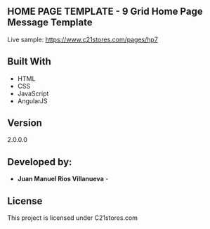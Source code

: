 ## HOME PAGE TEMPLATE - 9 Grid Home Page Message Template

Live sample:
https://www.c21stores.com/pages/hp7


## Built With

* HTML
* CSS
* JavaScript
* AngularJS

## Version

2.0.0.0

## Developed by:

* **Juan Manuel Rios Villanueva** -

<!-- See also the list of [contributors](https://github.com/your/project/contributors) who participated in this project. -->

## License

This project is licensed under C21stores.com
<!-- see the [LICENSE.md](LICENSE.md) file for details -->

<!-- ## Acknowledgments

* Hat tip to anyone who's code was used
* Inspiration
* etc
 -->
